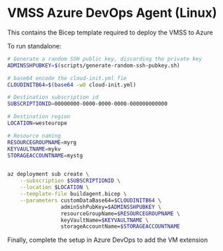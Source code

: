 # VMSS Azure DevOps Agent (Linux)

This contains the Bicep template required to deploy the VMSS to Azure

To run standalone:

```bash
# Generate a random SSH public key, discarding the private key
ADMINSSHPUBKEY=$(scripts/generate-random-ssh-pubkey.sh)

# base64 encode the cloud-init.yml fie
CLOUDINITB64=$(base64 -w0 cloud-init.yml)

# Destination subscription id
SUBSCRIPTIONID=00000000-0000-0000-0000-000000000000

# Destination region
LOCATION=westeurope

# Resource naming
RESOURCEGROUPNAME=myrg
KEYVAULTNAME=mykv
STORAGEACCOUNTNAME=mystg


az deployment sub create \
    --subscription $SUBSCRIPTIONID \
    --location $LOCATION \
    --template-file buildagent.bicep \
    --parameters customDataBase64=$CLOUDINITB64 \
                 adminSshPubKey=$ADMINSSHPUBKEY \
                 resourceGroupName=$RESOURCEGROUPNAME \
                 keyVaultName=$KEYVAULTNAME \
                 storageAccountName=$STORAGEACCOUNTNAME
```

Finally, complete the setup in Azure DevOps to add the VM extension
